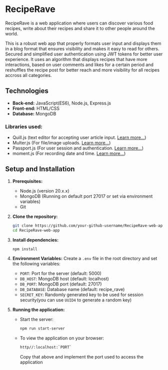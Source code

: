 # RecipeRave
RecipeRave is a web application where users can discover various food recipes, write about their recipes and share it to other people around the world.

This is a robust web app that properly formats user input and displays them in a blog format that ensures visibility and makes it easy to read for others. Secured and simplified user authentication using JWT tokens for better user experience. It uses an algorithm that displays recipes that have more interactions, based on user comments and likes for a certain period and reshuffles the recipe post for better reach and more visibility for all recipes accross all categories.  

## Technologies
* **Back-end:** JavaScript(ES6), Node.js, Express.js
* **Front-end:** HTML/CSS
* **Database:** MongoDB

### Libraries used:
* Quill.js (text editor for accepting user article input. [Learn more...](https://quilljs.com/))
* Multer.js (For file/image uploads. [Learn more...](https://www.freecodecamp.org/news/simplify-your-file-upload-process-in-express-js/))
* Passport.js (For user session and authentication. [Learn more...](https://www.passportjs.org/))
* moment.js (For recording date and time. [Learn more...](https://momentjs.com/))

## Setup and Installation

1. **Prerequisites:**
    - Node.js (version 20.x.x)
    - MongoDB (Running on default port 27017 or set via environment variables)
    - Git

2. **Clone the repository:**
    ```sh
    git clone https://github.com/your-github-username/RecipeRave-web-app.git
    cd RecipeRave-web-app
    ```

3. **Install dependencies:**
    ```sh
    npm install
    ```

4. **Environment Variables:**
    Create a `.env` file in the root directory and set the following variables:
    - `PORT`: Port for the server (default: 5000)  
    - `DB_HOST`: MongoDB host (default: localhost)
    - `DB_PORT`: MongoDB port (default: 27017)
    - `DB_DATABASE`: Database name (default: recipe_rave)
    - `SECRET_KEY`: Randomly generated key to be used for session security(you can use `UUID4` to generate a random key)

5. **Running the application:**
    - Start the server:
        ```sh
        npm run start-server
        ```
    - To view the application on your browser:
        ```sh
        http//:localhost:`PORT`
        ```
        Copy that above and implement the port used to access the application